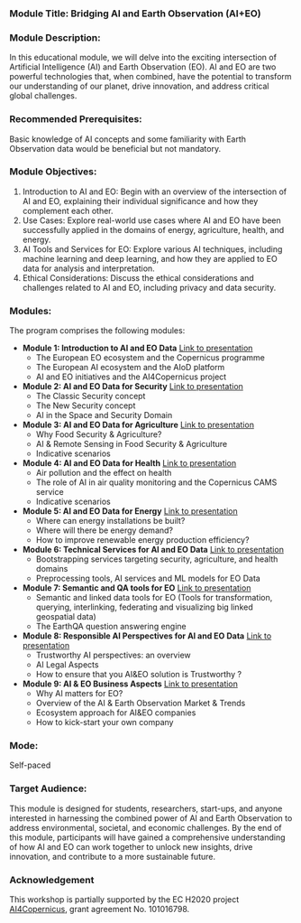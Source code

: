 ### Module Title: Bridging AI and Earth Observation (AI+EO)

### Module Description:

In this educational module, we will delve into the exciting intersection of Artificial Intelligence (AI) and Earth Observation (EO). AI and EO are two powerful technologies that, when combined, have the potential to transform our understanding of our planet, drive innovation, and address critical global challenges.

### Recommended Prerequisites:

Basic knowledge of AI concepts and some familiarity with Earth Observation data would be beneficial but not mandatory.

### Module Objectives:

1. Introduction to AI and EO: Begin with an overview of the intersection of AI and EO, explaining their individual significance and how they complement each other.
2. Use Cases: Explore real-world use cases where AI and EO have been successfully applied in the domains of energy, agriculture, health, and energy.
3. AI Tools and Services for EO: Explore various AI techniques, including machine learning and deep learning, and how they are applied to EO data for analysis and interpretation.
4. Ethical Considerations: Discuss the ethical considerations and challenges related to AI and EO, including privacy and data security.

### Modules:

The program comprises the following modules:

* **Module 1: Introduction to AI and EO Data** [Link to presentation]()
  * The European EO ecosystem and the Copernicus programme
  * The European AI ecosystem and the AIoD platform
  * AI and EO initiatives and the AI4Copernicus project
* **Module 2: AI and EO Data for Security** [Link to presentation]()
  * The Classic Security concept
  * The New Security concept
  * AI in the Space and Security Domain
* **Module 3: AI and EO Data for Agriculture** [Link to presentation]()
  * Why Food Security & Agriculture?
  * AI & Remote Sensing in Food Security & Agriculture
  * Indicative scenarios
* **Module 4: AI and EO Data for Health** [Link to presentation]()
  * Air pollution and the effect on health 
  * The role of AI in air quality monitoring and the Copernicus CAMS service
  * Indicative scenarios
* **Module 5: AI and EO Data for Energy** [Link to presentation]()
  * Where can energy installations be built?
  * Where will there be energy demand?
  * How to improve renewable energy production efficiency?
* **Module 6: Technical Services for AI and EO Data** [Link to presentation]()
  * Bootstrapping services targeting security, agriculture, and health domains
  * Preprocessing tools, AI services and ML models for EO Data
* **Module 7: Semantic and QA tools for EO** [Link to presentation]()
  * Semantic and linked data tools for EO (Tools for transformation, querying, interlinking, federating and visualizing big linked geospatial data)
  * The EarthQA question answering engine
* **Module 8: Responsible AI Perspectives for AI and EO Data** [Link to presentation]()
  * Trustworthy AI perspectives: an overview 
  * AI Legal Aspects 
  * How to ensure that you AI&EO solution is Trustworthy ?
* **Module 9: AI & EO  Business Aspects** [Link to presentation]()
  * Why AI matters for EO? 
  * Overview of the AI & Earth Observation Market & Trends 
  * Ecosystem approach for AI&EO companies  
  * How to kick-start your own company 

### Mode:

Self-paced

### Target Audience:

This module is designed for students, researchers, start-ups, and anyone interested in harnessing the combined power of AI and Earth Observation to address environmental, societal, and economic challenges.
By the end of this module, participants will have gained a comprehensive understanding of how AI and EO can work together to unlock new insights, drive innovation, and contribute to a more sustainable future.


### Acknowledgement

This workshop is partially supported by the EC H2020 project [AI4Copernicus](https://ai4copernicus-project.eu), grant agreement No. 101016798.


